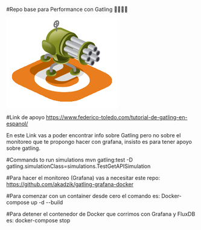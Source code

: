 #Repo base para Performance con Gatling 🚀👨🏻‍💻

![img.png](img.png)

#Link de apoyo
https://www.federico-toledo.com/tutorial-de-gatling-en-espanol/

En este Link vas a poder encontrar info sobre Gatling pero no sobre el 
monitoreo que te propongo hacer con grafana, insisto es para tener 
apoyo sobre gatling.

#Commands to run simulations
mvn gatling:test -D gatling.simulationClass=simulations.TestGetAPISimulation

#Para hacer el monitoreo (Grafana) vas a necesitar este repo:
https://github.com/akadzik/gatling-grafana-docker

#Para comenzar con un container desde cero el comando es:
Docker-compose up -d --build

#Para detener el contenedor de Docker que corrimos con Grafana y FluxDB es:
docker-compose stop



